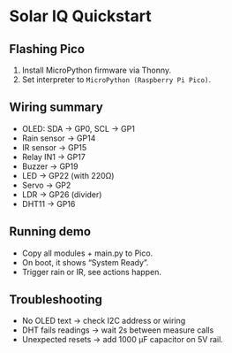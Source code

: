 # Solar IQ Quickstart

## Flashing Pico
1. Install MicroPython firmware via Thonny.
2. Set interpreter to `MicroPython (Raspberry Pi Pico)`.

## Wiring summary
- OLED: SDA → GP0, SCL → GP1
- Rain sensor → GP14
- IR sensor → GP15
- Relay IN1 → GP17
- Buzzer → GP19
- LED → GP22 (with 220Ω)
- Servo → GP2
- LDR → GP26 (divider)
- DHT11 → GP16

## Running demo
- Copy all modules + main.py to Pico.
- On boot, it shows “System Ready”.
- Trigger rain or IR, see actions happen.

## Troubleshooting
- No OLED text → check I2C address or wiring
- DHT fails readings → wait 2s between measure calls
- Unexpected resets → add 1000 µF capacitor on 5V rail.
